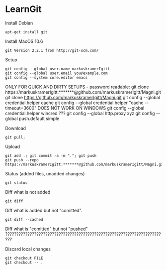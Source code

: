 LearnGit
========
	
Install Debian 

    apt-get install git 

Install MacOS 10.6

    git Version 2.2.1 from http://git-scm.com/

Setup

    git config --global user.name markuskramerIgitt
    git config --global user.email you@example.com
    git config --system core.editor emacs
 ONLY FOR QUICK AND DIRTY SETUPS - password readable:
    git clone https://markuskramerIgitt:*******@github.com/markuskramerIgitt/Magni.git
    git clone https://github.com/markuskramerIgitt/Magni.git
    git config --global credential.helper cache
    git config --global credential.helper "cache --timeout=3600"
       DOES NOT WORK ON WINDOWS
    git config --global credential.helper wincred
       ???
    git config --global http.proxy xyz
    git config --global push.default simple

Download

    git pull; 

Upload 

    git add .; git commit -a -m "."; git push
    git push --repo https://markuskramerIgitt:*******@github.com/markuskramerIgitt/Magni.git


Status (added files, unadded changes)

    git status


Diff what is not added   

    git diff 


Diff what is added but not "comitted".  

    git diff --cached

Diff what is "comitted" but not "pushed"  ?????????????????????????????????????????????????????????????????????????


Discard local changes

    git checkout FILE
    git checkout -- .

